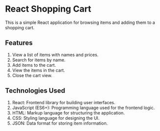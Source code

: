 # React Shopping Cart
This is a simple React application for browsing items and adding them to a shopping cart.

## Features
1. View a list of items with names and prices.
2. Search for items by name.
3. Add items to the cart.
4. View the items in the cart.
5. Close the cart view.

## Technologies Used
1. React: Frontend library for building user interfaces.
2. JavaScript (ES6+): Programming language used for the frontend logic.    
3. HTML: Markup language for structuring the application.   
4. CSS: Styling language for designing the UI.   
5. JSON: Data format for storing item information.
